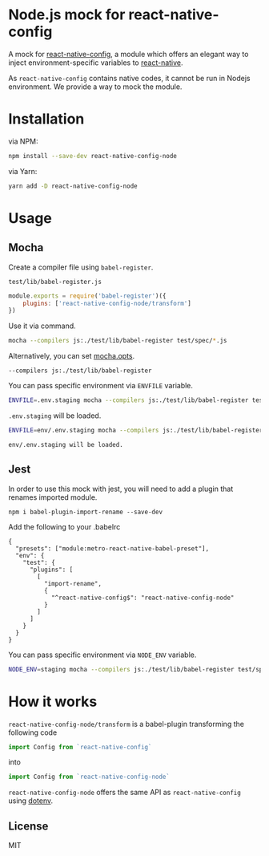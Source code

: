 # Node.js mock for react-native-config

A mock for [react-native-config](https://github.com/luggg/react-native-config), a module which offers an elegant way to inject environment-specific variables to [react-native](https://facebook.github.io/react-native/).

As `react-native-config` contains native codes, it cannot be run in Nodejs environment.
We provide a way to mock the module.

# Installation

via NPM: 

```sh
npm install --save-dev react-native-config-node
```

via Yarn:

```sh
yarn add -D react-native-config-node
```

# Usage

## Mocha

Create a compiler file using `babel-register`.

`test/lib/babel-register.js`
```js
module.exports = require('babel-register')({
    plugins: ['react-native-config-node/transform']
})
```

Use it via command.
```sh
mocha --compilers js:./test/lib/babel-register test/spec/*.js
```

Alternatively, you can set [mocha.opts](https://mochajs.org/#mochaopts).

```text
--compilers js:./test/lib/babel-register
```

You can pass specific environment via `ENVFILE` variable.

```sh
ENVFILE=.env.staging mocha --compilers js:./test/lib/babel-register test/spec/*.js
```
`.env.staging` will be loaded.

```sh
ENVFILE=env/.env.staging mocha --compilers js:./test/lib/babel-register test/spec/*.js
```
`env/.env.staging will be loaded.`

## Jest

In order to use this mock with jest, you will need to add a plugin that renames imported module.

```
npm i babel-plugin-import-rename --save-dev
```

Add the following to your .babelrc

```
{
  "presets": ["module:metro-react-native-babel-preset"],
  "env": {
    "test": {
      "plugins": [
        [
          "import-rename",
          {
            "^react-native-config$": "react-native-config-node"
          }
        ]
      ]
    }
  }
}
```

You can pass specific environment via `NODE_ENV` variable.

```sh
NODE_ENV=staging mocha --compilers js:./test/lib/babel-register test/spec/*.js
```

# How it works
`react-native-config-node/transform` is a babel-plugin transforming the following code

```js
import Config from `react-native-config`
```

into

```js
import Config from `react-native-config-node`
```

`react-native-config-node` offers the same API as `react-native-config` using [dotenv](https://www.npmjs.com/package/dotenv).


## License

MIT

